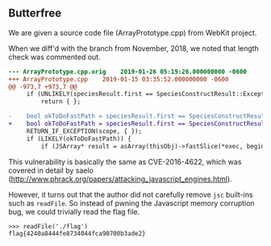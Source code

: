 ## Butterfree

We are given a source code file (ArrayPrototype.cpp) from WebKit project.

When we diff'd with the branch from November, 2018, we noted that length check was commented out.

```diff
--- ArrayPrototype.cpp.orig    2019-01-26 05:19:26.000000000 -0600
+++ ArrayPrototype.cpp    2019-01-15 03:35:52.000000000 -0600
@@ -973,7 +973,7 @@
     if (UNLIKELY(speciesResult.first == SpeciesConstructResult::Exception))
         return { };

-    bool okToDoFastPath = speciesResult.first == SpeciesConstructResult::FastPath && isJSArray(thisObj) && length == toLength(exec, thisObj);
+    bool okToDoFastPath = speciesResult.first == SpeciesConstructResult::FastPath && isJSArray(thisObj) /*&& length == toLength(exec, thisObj)*/;
     RETURN_IF_EXCEPTION(scope, { });
     if (LIKELY(okToDoFastPath)) {
         if (JSArray* result = asArray(thisObj)->fastSlice(*exec, begin, end - begin))
```

This vulnerability is basically the same as CVE-2016-4622, which was covered in detail by saelo (http://www.phrack.org/papers/attacking_javascript_engines.html).



However, it turns out that the author did not carefully remove `jsc` built-ins such as `readFile`. So instead of pwning the Javascript memory corruption bug, we could trivially read the flag file.

```
>>> readFile('./flag')
flag{4240a8444fe8734044fca90700b3ade2}
```

